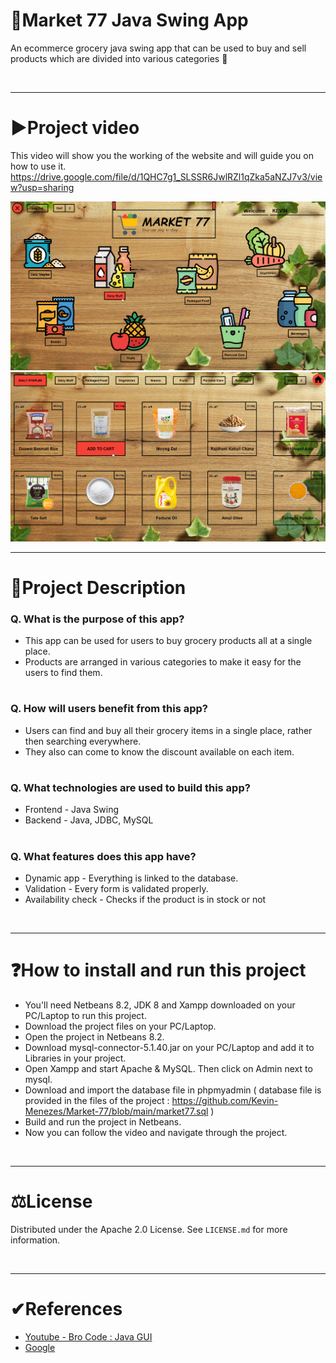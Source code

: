 # 🛒Market 77 Java Swing App

An ecommerce grocery java swing app that can be used to buy and sell products which are divided into various categories 🛒

<br/>
<hr>

# ▶Project video
This video will show you the working of the website and will guide you on how to use it.
https://drive.google.com/file/d/1QHC7g1_SLSSR6JwlRZl1qZka5aNZJ7v3/view?usp=sharing

<img alt="Home.java" src="https://github.com/Kevin-Menezes/Market-77/blob/main/HomePage.jpg">
<img alt="Daily Staples.java" src="https://github.com/Kevin-Menezes/Market-77/blob/main/DailyStaples.jpg">

<br/>
<hr>

# 📄Project Description
### Q. What is the purpose of this app?
- This app can be used for users to buy grocery products all at a single place.
- Products are arranged in various categories to make it easy for the users to find them.
#

### Q. How will users benefit from this app?
- Users can find and buy all their grocery items in a single place, rather then searching everywhere.
- They also can come to know the discount available on each item.
#

### Q. What technologies are used to build this app?
- Frontend - Java Swing
- Backend - Java, JDBC, MySQL
#

### Q. What features does this app have?
- Dynamic app - Everything is linked to the database.
- Validation - Every form is validated properly.
- Availability check - Checks if the product is in stock or not

<br/>
<hr>

# ❓How to install and run this project
- You'll need Netbeans 8.2, JDK 8 and Xampp downloaded on your PC/Laptop to run this project.
- Download the project files on your PC/Laptop.
- Open the project in Netbeans 8.2.
- Download mysql-connector-5.1.40.jar on your PC/Laptop and add it to Libraries in your project.
- Open Xampp and start Apache & MySQL. Then click on Admin next to mysql.
- Download and import the database file in phpmyadmin ( database file is provided in the files of the project : https://github.com/Kevin-Menezes/Market-77/blob/main/market77.sql )
- Build and run the project in Netbeans.
- Now you can follow the video and navigate through the project.

<br/>
<hr>

# ⚖License
Distributed under the Apache 2.0 License. See `LICENSE.md` for more information.

<br/>
<hr>

# ✔References
* [Youtube - Bro Code : Java GUI](https://www.youtube.com/watch?v=Kmgo00avvEw)
* [Google](https://www.google.com/)
